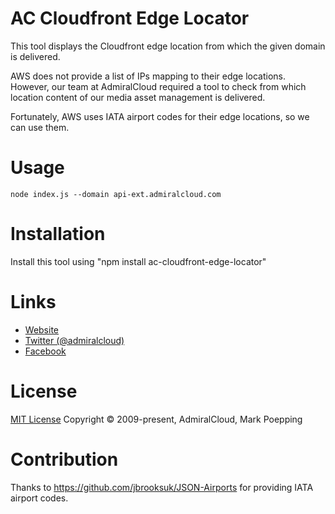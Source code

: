 # AC Cloudfront Edge Locator
This tool displays the Cloudfront edge location from which the given domain is delivered.

AWS does not provide a list of IPs mapping to their edge locations. However, our team at AdmiralCloud required a tool to check from which location content of our media asset management is delivered.

Fortunately, AWS uses IATA airport codes for their edge locations, so we can use them.

# Usage
```
node index.js --domain api-ext.admiralcloud.com
```

# Installation
Install this tool using "npm install ac-cloudfront-edge-locator"

# Links
- [Website](https://www.admiralcloud.com/)
- [Twitter (@admiralcloud)](https://twitter.com/admiralcloud)
- [Facebook](https://www.facebook.com/MediaAssetManagement/)

# License
[MIT License](https://opensource.org/licenses/MIT) Copyright © 2009-present, AdmiralCloud, Mark Poepping

# Contribution
Thanks to https://github.com/jbrooksuk/JSON-Airports for providing IATA airport codes.